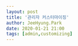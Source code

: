 ```yaml
---
layout: post
title: '관리자 커스터마이징'
author: JeeHyung.Park
date: 2020-01-21 21:00
tags: [admin,customizing]
---
```



